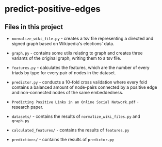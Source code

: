 # predict-positive-edges

## Files in this project
* `normalize_wiki_file.py` - creates a tsv file representing a directed and signed graph based on Wikipedia's elections' data.
* `graph.py` - contains some utils relating to graph and creates three variants of the original graph, writing them to a tsv file.
* `features.py` - calculates the features, which are the number of every triads by type for every pair of nodes in the dataset.
* `predictor.py` - conducts a 10-fold cross validation where every fold contains a balanced amount of node-pairs connected by a positive edge and non-connected nodes of the same embeddedness.
* `Predicting Positive Links in an Online Social Network.pdf` - research paper. 

* `datasets/` - contains the results of `normalize_wiki_files.py` and `graph.py`
* `calculated_features/` - contains the results of `features.py`
* `predictions/` - contains the results of `predictor.py`
